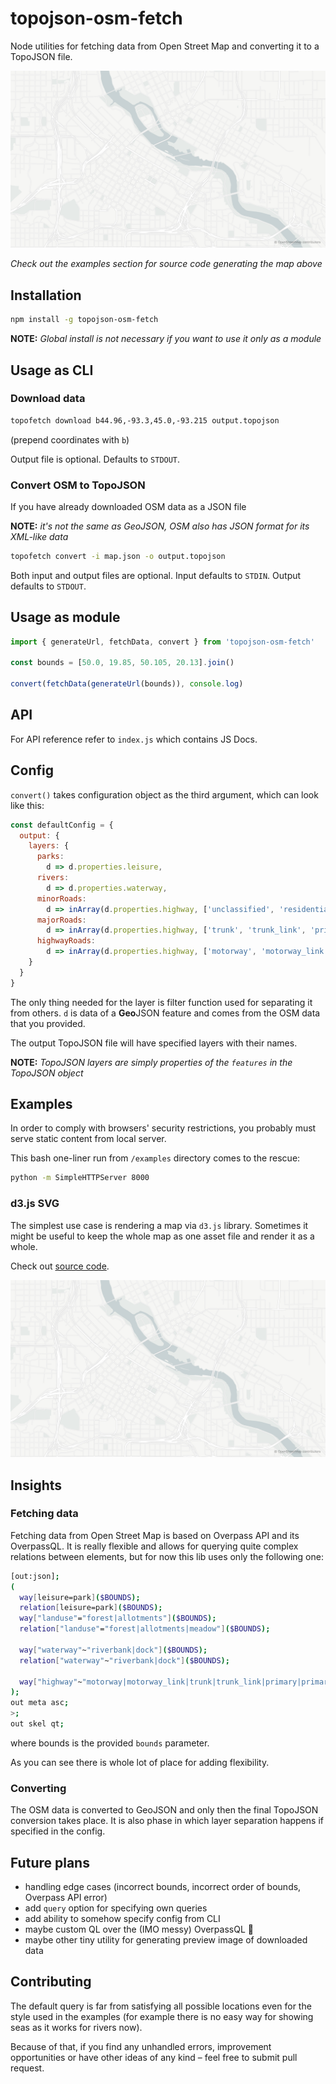 # topojson-osm-fetch

Node utilities for fetching data from Open Street Map and converting it to a TopoJSON file.

![](/screenshots/minneapolis.png)

_Check out the examples section for source code generating the map above_

## Installation

```bash
npm install -g topojson-osm-fetch
```
**NOTE:** _Global install is not necessary if you want to use it only as a module_

## Usage as CLI

### Download data

```bash
topofetch download b44.96,-93.3,45.0,-93.215 output.topojson
```
(prepend coordinates with `b`)

Output file is optional. Defaults to `STDOUT`.

### Convert OSM to TopoJSON

If you have already downloaded OSM data as a JSON file

**NOTE:** _it's not the same as GeoJSON, OSM also has JSON format for its XML-like data_

```bash
topofetch convert -i map.json -o output.topojson
```

Both input and output files are optional. Input defaults to `STDIN`. Output defaults to `STDOUT`.

## Usage as module
```js
import { generateUrl, fetchData, convert } from 'topojson-osm-fetch'

const bounds = [50.0, 19.85, 50.105, 20.13].join()

convert(fetchData(generateUrl(bounds)), console.log)
```

## API

For API reference refer to `index.js` which contains JS Docs.

## Config

`convert()` takes configuration object as the third argument, which can look like this:

```js
const defaultConfig = {
  output: {
    layers: {
      parks:
        d => d.properties.leisure,
      rivers:
        d => d.properties.waterway,
      minorRoads:
        d => inArray(d.properties.highway, ['unclassified', 'residential', 'pedestrian', 'living_street', 'road', 'tertiary', 'tertiary_link']),
      majorRoads:
        d => inArray(d.properties.highway, ['trunk', 'trunk_link', 'primary', 'primary_link', 'secondary', 'secondary_link']),
      highwayRoads:
        d => inArray(d.properties.highway, ['motorway', 'motorway_link']),
    }
  }
}
```
The only thing needed for the layer is filter function used for separating it from others. `d` is data of a **Geo**JSON feature and comes from the OSM data that you provided.

The output TopoJSON file will have specified layers with their names.

**NOTE:** _TopoJSON layers are simply properties of the `features` in the TopoJSON object_

## Examples
In order to comply with browsers' security restrictions, you probably must serve static content from local server.

This bash one-liner run from `/examples` directory comes to the rescue:
```bash
python -m SimpleHTTPServer 8000
```

### d3.js SVG

The simplest use case is rendering a map via `d3.js` library. Sometimes it might be useful to keep the whole map as one asset file and render it as a whole.

Check out [source code](/examples/d3.html).

![](/screenshots/minneapolis.png)

## Insights

### Fetching data

Fetching data from Open Street Map is based on Overpass API and its OverpassQL. It is really flexible and allows for querying quite complex relations between elements, but for now this lib uses only the following one:

```bash
[out:json];
(
  way[leisure=park]($BOUNDS);
  relation[leisure=park]($BOUNDS);
  way["landuse"="forest|allotments"]($BOUNDS);
  relation["landuse"="forest|allotments|meadow"]($BOUNDS);

  way["waterway"~"riverbank|dock"]($BOUNDS);
  relation["waterway"~"riverbank|dock"]($BOUNDS);

  way["highway"~"motorway|motorway_link|trunk|trunk_link|primary|primary_link|secondary|secondary_link|tertiary|tertiary_link|road|road|living_street|pedestrian|residential|unclassified"]($BOUNDS);
);
out meta asc;
>;
out skel qt;
```

where bounds is the provided `bounds` parameter.

As you can see there is whole lot of place for adding flexibility.

### Converting

The OSM data is converted to GeoJSON and only then the final TopoJSON conversion takes place. It is also phase in which layer separation happens if specified in the config.

## Future plans

- handling edge cases (incorrect bounds, incorrect order of bounds, Overpass API error)
- add `query` option for specifying own queries
- add ability to somehow specify config from CLI
- maybe custom QL over the (IMO messy) OverpassQL 🤔
- maybe other tiny utility for generating preview image of downloaded data

## Contributing

The default query is far from satisfying all possible locations even for the style used in the examples (for example there is no easy way for showing seas as it works for rivers now).

Because of that, if you find any unhandled errors, improvement opportunities or have other ideas of any kind – feel free to submit pull request.
